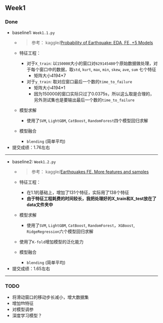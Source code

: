 ## Week1
### Done
- baseline1: `Week1.1.py`
  - > 参考： kaggle/[Probability of Earthquake: EDA, FE, +5 Models](https://www.kaggle.com/mjbahmani/probability-of-earthquake-eda-fe-5-models/notebook)    
  - 特征工程：
    - 对于`X_train`: 以`150000`大小的窗口对`629145480`个原始数据做处理，对于每个窗口中的数据，取`std`, `kurt`, `max`, `min`, `skew`, `ave`, `sum` 七个特征
      -  矩阵大小4194*7
    - 对于`y_train`: 取对应窗口最后一个数的`time_to_failure`
      - 矩阵大小4194*1
      - 因为150000的窗口实际只过了0.0375s，所以这么取是合理的，另外测试集也是要输出最后一个数的`time_to_failure`

  - 模型求解
    - 使用了`SVM`, `LightGBM`, `CatBoost`, `RandomForest`四个模型回归求解
  
  - 模型融合
    - `blending` (简单平均)
- 提交成绩：1.76左右
--- 
- baseline2: `Week1.2.py`
  - > 参考： kaggle/[Earthquakes FE. More features and samples](https://www.kaggle.com/artgor/earthquakes-fe-more-features-and-samples)
  
  - 特征工程：
    - 在1.1的基础上，增加了131个特征，实际用了138个特征
    - **由于特征工程耗费的时间较长，我把处理好的X_train和X_test放在了data文件夹中**
  - 模型求解
    - 使用了`SVM`, `LightGBM`, `CatBoost`, `RandomForest`，`XGBoost`, `RidgeRegression`六个模型回归求解
   - 使用了`K-fold`增加模型的泛化能力
  
  - 模型融合
    - `blending` (简单平均)
- 提交成绩：1.65左右

---
### TODO
- 将滑动窗口的移动步长减小，增大数据集
- 增加fft特征
- 对模型调参
- 深度学习模型？